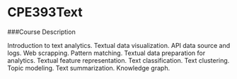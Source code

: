 # CPE393Text
###Course Description

Introduction to text analytics. Textual data visualization. API data source and logs. Web scrapping. Pattern matching. Textual data preparation for analytics. Textual feature representation. Text classification. Text clustering. Topic modeling. Text summarization. Knowledge graph.
